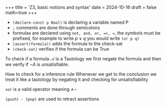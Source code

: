 +++
title = 'Z3, basic notions and syntax'
date = 2024-10-16
draft = false
math=true
+++

- `(declare-const p Bool)` is declaring a variable named P
- `;` comments are done through semicolons
- formulas are declared using `not, and, or, =>, =`, the symbols must be prefixed, for example to write $p \vee q$  you would write `(or p q)`
- `(assert(formula))` adds the formula to the check-sat
- `(check-sat)` verifies if the formula can be True

To check if a formula $\mathcal{A}$ is a Tautology we first negate the formula and then we verify if $\neg{A}$ is unsatisfiable.

How to check for a inference rule
Whenever we get to the conclusion we treat it like a tautology by negating it and checking for unsatisfiability

`xor` is a valid operator meaning $\wedge\neg$

`(push) - (pop)` are used to retract assertions